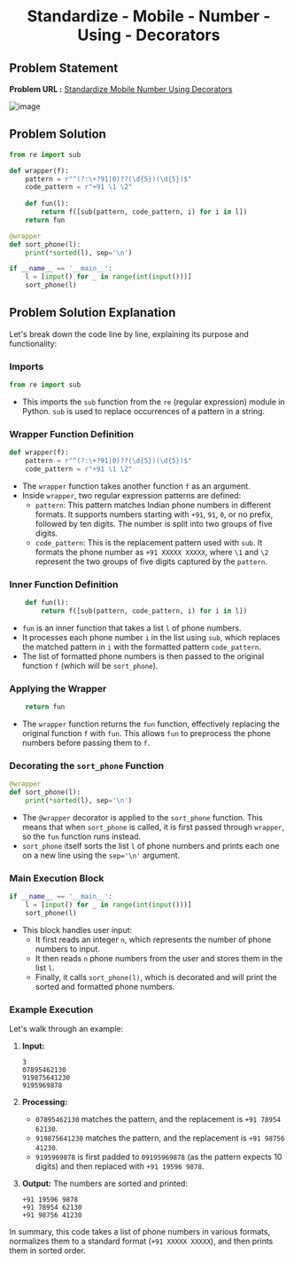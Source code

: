 <h1 align='center'>Standardize - Mobile - Number - Using - Decorators</h1>

## Problem Statement

**Problem URL :** [Standardize Mobile Number Using Decorators](https://www.hackerrank.com/challenges/standardize-mobile-number-using-decorators/problem?isFullScreen=true)

![image](https://github.com/user-attachments/assets/2c6ec74e-a83c-4c51-b5ae-e55e941b04de)

## Problem Solution
```py
from re import sub

def wrapper(f):
    pattern = r"^(?:\+?91|0)??(\d{5})(\d{5})$"
    code_pattern = r"+91 \1 \2"
    
    def fun(l):
        return f([sub(pattern, code_pattern, i) for i in l])
    return fun

@wrapper
def sort_phone(l):
    print(*sorted(l), sep='\n')

if __name__ == '__main__':
    l = [input() for _ in range(int(input()))]
    sort_phone(l) 
```

## Problem Solution Explanation
Let's break down the code line by line, explaining its purpose and functionality:

### Imports
```python
from re import sub
```
- This imports the `sub` function from the `re` (regular expression) module in Python. `sub` is used to replace occurrences of a pattern in a string.

### Wrapper Function Definition
```python
def wrapper(f):
    pattern = r"^(?:\+?91|0)??(\d{5})(\d{5})$"
    code_pattern = r"+91 \1 \2"
```
- The `wrapper` function takes another function `f` as an argument.
- Inside `wrapper`, two regular expression patterns are defined:
  - `pattern`: This pattern matches Indian phone numbers in different formats. It supports numbers starting with `+91`, `91`, `0`, or no prefix, followed by ten digits. The number is split into two groups of five digits.
  - `code_pattern`: This is the replacement pattern used with `sub`. It formats the phone number as `+91 XXXXX XXXXX`, where `\1` and `\2` represent the two groups of five digits captured by the `pattern`.

### Inner Function Definition
```python
    def fun(l):
        return f([sub(pattern, code_pattern, i) for i in l])
```
- `fun` is an inner function that takes a list `l` of phone numbers.
- It processes each phone number `i` in the list using `sub`, which replaces the matched pattern in `i` with the formatted pattern `code_pattern`.
- The list of formatted phone numbers is then passed to the original function `f` (which will be `sort_phone`).

### Applying the Wrapper
```python
    return fun
```
- The `wrapper` function returns the `fun` function, effectively replacing the original function `f` with `fun`. This allows `fun` to preprocess the phone numbers before passing them to `f`.

### Decorating the `sort_phone` Function
```python
@wrapper
def sort_phone(l):
    print(*sorted(l), sep='\n')
```
- The `@wrapper` decorator is applied to the `sort_phone` function. This means that when `sort_phone` is called, it is first passed through `wrapper`, so the `fun` function runs instead.
- `sort_phone` itself sorts the list `l` of phone numbers and prints each one on a new line using the `sep='\n'` argument.

### Main Execution Block
```python
if __name__ == '__main__':
    l = [input() for _ in range(int(input()))]
    sort_phone(l)
```
- This block handles user input:
  - It first reads an integer `n`, which represents the number of phone numbers to input.
  - It then reads `n` phone numbers from the user and stores them in the list `l`.
  - Finally, it calls `sort_phone(l)`, which is decorated and will print the sorted and formatted phone numbers.

### Example Execution
Let's walk through an example:

1. **Input:**
    ```plaintext
    3
    07895462130
    919875641230
    9195969878
    ```

2. **Processing:**
    - `07895462130` matches the pattern, and the replacement is `+91 78954 62130`.
    - `919875641230` matches the pattern, and the replacement is `+91 98756 41230`.
    - `9195969878` is first padded to `09195969878` (as the pattern expects 10 digits) and then replaced with `+91 19596 9878`.

3. **Output:**
    The numbers are sorted and printed:
    ```plaintext
    +91 19596 9878
    +91 78954 62130
    +91 98756 41230
    ```

In summary, this code takes a list of phone numbers in various formats, normalizes them to a standard format (`+91 XXXXX XXXXX`), and then prints them in sorted order.
